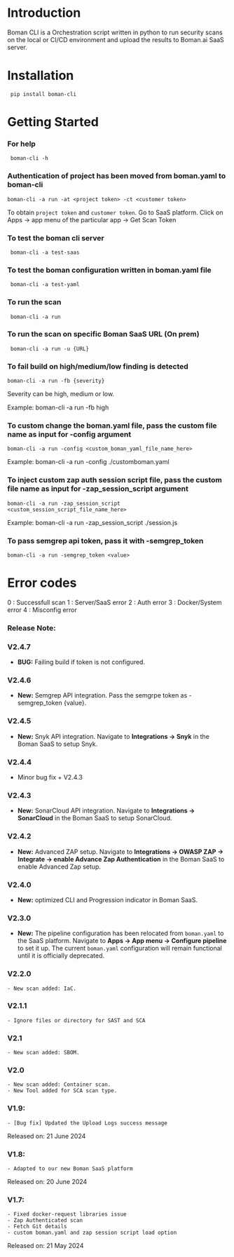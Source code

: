 # Introduction 
Boman CLI is a Orchestration script written in python to run security scans on the local or CI/CD environment and upload the results to Boman.ai SaaS server.


# Installation

` pip install boman-cli`

# Getting Started

###  For help

` boman-cli -h` 

### Authentication of project has been moved from boman.yaml to boman-cli

`boman-cli -a run -at <project token> -ct <customer token>`

To obtain `project token` and `customer token`. Go to SaaS platform. Click on Apps -> app menu of the particular app -> Get Scan Token 


### To test the boman cli server

` boman-cli -a test-saas`


### To test the boman configuration written in boman.yaml file

` boman-cli -a test-yaml`

### To run the scan 

` boman-cli -a run`

### To run the scan on specific Boman SaaS URL (On prem)

` boman-cli -a run -u {URL}`


### To fail build on high/medium/low finding is detected

`boman-cli -a run -fb {severity}`

Severity can be high, medium or low.

Example: boman-cli -a run -fb high


### To custom change the boman.yaml file, pass the custom file name as input for -config argument

`boman-cli -a run -config <custom_boman_yaml_file_name_here>`

Example: boman-cli -a run -config ./customboman.yaml


### To inject custom zap auth session script file, pass the custom file name as input for -zap_session_script argument

`boman-cli -a run -zap_session_script <custom_session_script_file_name_here>`

Example: boman-cli -a run -zap_session_script ./session.js


### To pass semgrep api token, pass it with -semgrep_token

`boman-cli -a run -semgrep_token <value>`




# Error codes

0  : Successfull scan
1  : Server/SaaS error
2  : Auth error
3  : Docker/System error
4  : Misconfig error




### Release Note:

### V2.4.7
- **BUG:** Failing build if token is not configured.

### V2.4.6
- **New:** Semgrep API integration. Pass the semgrpe token as -semgrep_token {value}.

### V2.4.5
- **New:** Snyk API integration. Navigate to **Integrations -> Snyk** in the Boman SaaS to setup Snyk.

### V2.4.4
- Minor bug fix + V2.4.3

### V2.4.3
- **New:** SonarCloud API integration. Navigate to **Integrations -> SonarCloud** in the Boman SaaS to setup SonarCloud.

### V2.4.2
- **New:** Advanced ZAP setup. Navigate to **Integrations -> OWASP ZAP -> Integrate -> enable Advance Zap Authentication** in the Boman SaaS to enable Advanced Zap setup.

### V2.4.0
- **New:** optimized CLI and Progression indicator in Boman SaaS.

### V2.3.0
- **New:** The pipeline configuration has been relocated from `boman.yaml` to the SaaS platform. Navigate to **Apps -> App menu -> Configure pipeline** to set it up. The current `boman.yaml` configuration will remain functional until it is officially deprecated.


### V2.2.0
    - New scan added: IaC.

### V2.1.1
    - Ignore files or directory for SAST and SCA

### V2.1
    - New scan added: SBOM.

### V2.0

    - New scan added: Container scan.
    - New Tool added for SCA scan type.


### V1.9:

    - [Bug fix] Updated the Upload Logs success message

Released on: 21 June 2024




### V1.8:

    - Adapted to our new Boman SaaS platform

Released on: 20 June 2024




### V1.7:

    - Fixed docker-request libraries issue
    - Zap Authenticated scan 
    - Fetch Git details
    - custom boman.yaml and zap session script load option

Released on: 21 May 2024




